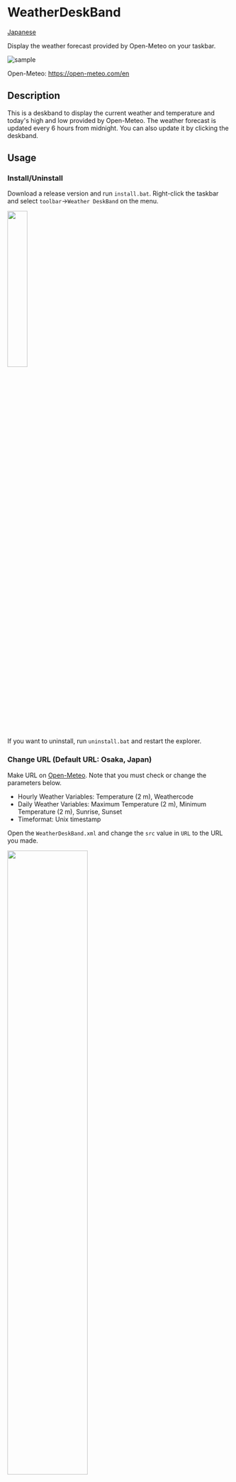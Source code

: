 # WeatherDeskBand
[Japanese](https://github.com/Nusudo-junior/WeatherDeskBand/blob/master/README_ja.md)

Display the weather forecast provided by Open-Meteo on your taskbar. 

![sample](https://user-images.githubusercontent.com/106300228/209774652-f477dbae-8592-4dd2-9acc-84e0fafea9b3.jpg)

Open-Meteo: https://open-meteo.com/en

## Description
This is a deskband to display the current weather and temperature and today's high and low provided by Open-Meteo. 
The weather forecast is updated every 6 hours from midnight. You can also update it by clicking the deskband.

## Usage

### Install/Uninstall

Download a release version and run `install.bat`. Right-click the taskbar and select `toolbar`->`Weather DeskBand` on the menu.

<img src="https://user-images.githubusercontent.com/106300228/209650853-bc9efbd9-a27e-4870-b8e9-5c7f430bf06c.jpg" alter="register" width="30%" height="30%" >

If you want to uninstall, run `uninstall.bat` and restart the explorer.

### Change URL (Default URL: Osaka, Japan)
Make URL on [Open-Meteo](https://open-meteo.com/en/docs#api_form). 
Note that you must check or change the parameters below.
- Hourly Weather Variables: Temperature (2 m), Weathercode
- Daily Weather Variables: Maximum Temperature (2 m), Minimum Temperature (2 m), Sunrise, Sunset
- Timeformat: Unix timestamp

Open the `WeatherDeskBand.xml` and change the `src` value in `URL` to the URL you made.

<img src="https://user-images.githubusercontent.com/106300228/209780563-e7c02970-8eaa-4f61-8f6a-0a1bdb6e7420.jpg" alter="xml" width="60%" height="60%" >

### Change Icon

Save an icon in `images` folder. Open `WeatherDeskBand.xml` and change the `filename` value in `Icon` element.

## Requirement
Windows10 x64

## Build
- Visual Studio 2022
- cpprestsdk 2.10.18
- nlohmann.json.decomposed 3.11.2

## Contact

Mail:u849256c\[at\]ecs.osaka-u.ac.jp

## License
MIT

## Reference
- https://learn.microsoft.com/ja-jp/windows/win32/shell/band-objects
- http://eternalwindows.jp/shell/shellex/shellex13.html
- https://github.com/KMConner/TaskbarTweet
